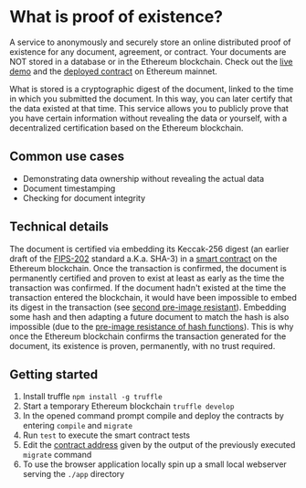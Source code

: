 # What is proof of existence?

A service to anonymously and securely store an online distributed proof of existence for any document, agreement, or contract. Your documents are NOT stored in a database or in the Ethereum blockchain. Check out the [live demo](https://maxxor.org/poe/) and the [deployed contract](https://etherscan.io/address/0x4B57233D6ce1560cDe194571Cd26dF1ffBb816a8#code) on Ethereum mainnet.

What is stored is a cryptographic digest of the document, linked to the time in which you submitted the document. In this way, you can later certify that the data existed at that time. This service allows you to publicly prove that you have certain information without revealing the data or yourself, with a decentralized certification based on the Ethereum blockchain.

## Common use cases

- Demonstrating data ownership without revealing the actual data
- Document timestamping
- Checking for document integrity

## Technical details

The document is certified via embedding its Keccak-256 digest (an earlier draft of the [FIPS-202](https://nvlpubs.nist.gov/nistpubs/FIPS/NIST.FIPS.202.pdf) standard a.K.a. SHA-3) in a [smart contract](./contracts/Documents.sol) on the Ethereum blockchain. Once the transaction is confirmed, the document is permanently certified and proven to exist at least as early as the time the transaction was confirmed. If the document hadn't existed at the time the transaction entered the blockchain, it would have been impossible to embed its digest in the transaction (see [second pre-image resistant](http://en.wikipedia.org/wiki/Cryptographic_hash_function#Properties)). Embedding some hash and then adapting a future document to match the hash is also impossible (due to the [pre-image resistance of hash functions](http://en.wikipedia.org/wiki/Cryptographic_hash_function#Properties)). This is why once the Ethereum blockchain confirms the transaction generated for the document, its existence is proven, permanently, with no trust required.

## Getting started

1. Install truffle `npm install -g truffle`
2. Start a temporary Ethereum blockchain `truffle develop`
3. In the opened command prompt compile and deploy the contracts by entering `compile` and `migrate`
4. Run `test` to execute the smart contract tests
5. Edit the [contract address](./app/app.js#L17) given by the output of the previously executed `migrate` command
6. To use the browser application locally spin up a small local webserver serving the `./app` directory
